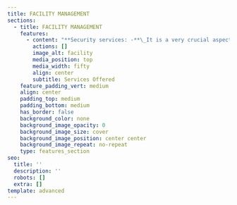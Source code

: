 ```yaml
---
title: FACILITY MANAGEMENT
sections:
  - title: FACILITY MANAGEMENT
    features:
      - content: "**Security services: -**\_It is a very crucial aspect which too is scrutinized, evaluating loop polls and ensuring all the things to adhere in the right manner. Security has a vital role; we can describe it as protection to all beloved. Our team is concerned with all of our valued associates and is happy to be a helping hand for the needy. Due to a lack of security in the respective premises, many are facing sleepless nights. It’s our pleasure to come up with a solution to make enjoyable days, peaceful sleepy nights. We commit to serve 24/7, keeping a close eye for protecting you and your loved ones with all required safety measures, equipment with deploying well-trained staff.\n\n\n**Housekeeping services:-**\_Cleanliness is a major factor, keeping up good hygiene practices can prevent spreading contagious diseases. where there is cleanliness there is heath. We believe all lives are precious to one another with concern to this we recruit trained, dedicated staffs who can take many initiatives on cleaning and hygiene factors and tends to keep the environment as their home. Our dwell time hygiene cleaning contributes to keeping healthy, clean, and tidy. We operate both Institutional and Domestic housekeeping services.\n\n**Payroll Management services: -**\_We assure that the requirements are met in an efficient way in order to carry out the smooth flow of business operations. Time, Expenses, Expertise faculty, Peace of mind, we have taken a step ahead with these concerns should not be affected to any organizational business operations. Time saved: - Prospecting, screening, and recruiting the right talent is time-consuming and a lengthy process.\n\n**\\*\\*Expense reduction: - \\*\\***\_With contractual staffing background, we have a ready data pool and payroll infrastructure, compliance experts which can enable us to hire within budget reduces expenses.\n\n**Expertise Faculty: -**\_With a specialized team of in-house experts who can handle operations, recruitment, payroll and compliance, employee management.\n\n**Peace of Mind: -**\_Literally free among others, paying salaries, managing compliances, remitting payroll taxes, maintaining payroll software, and generating reports for in-house by choosing third-party payroll services.\n\n**Staffing: -**\_Managing workforce efficiently with a flexible and scalable solution. One-stop for all your hiring, payrolling, compliance, and so on with simplified team management.\n"
        actions: []
        image_alt: facility
        media_position: top
        media_width: fifty
        align: center
        subtitle: Services Offered
    feature_padding_vert: medium
    align: center
    padding_top: medium
    padding_bottom: medium
    has_border: false
    background_color: none
    background_image_opacity: 0
    background_image_size: cover
    background_image_position: center center
    background_image_repeat: no-repeat
    type: features_section
seo:
  title: ''
  description: ''
  robots: []
  extra: []
template: advanced
---
```

